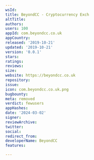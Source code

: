 ```yaml
---
wsId: 
title: BeyondCC - Cryptocurrency Exch
altTitle: 
authors: 
users: 100
appId: com.beyondcc.co.uk
appCountry: 
released: '2019-10-21'
updated: '2019-10-21'
version: '0.0.1'
stars: 
ratings: 
reviews: 
size: 
website: https://beyondcc.co.uk
repository: 
issue: 
icon: com.beyondcc.co.uk.png
bugbounty: 
meta: removed
verdict: fewusers
appHashes: 
date: '2024-03-02'
signer: 
reviewArchive: 
twitter: 
social: 
redirect_from: 
developerName: BeyondCC
features: 

---
```



